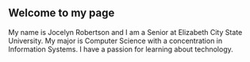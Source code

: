 ## Welcome to my page

My name is Jocelyn Robertson and I am a Senior at Elizabeth City State University. My major is Computer Science with a concentration in Information Systems. I have a passion for learning about technology. 


